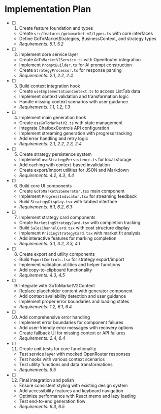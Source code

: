 # Implementation Plan

- [ ] 1. Create feature foundation and types
  - Create `src/features/gotomarket-v2/types.ts` with core interfaces
  - Define GoToMarketStrategies, BusinessContext, and strategy types
  - _Requirements: 5.1, 5.2_

- [ ] 2. Implement core service layer
  - Create `GoToMarketV2Service.ts` with OpenRouter integration
  - Implement `PromptBuilder.ts` for AI prompt construction
  - Create `StrategyProcessor.ts` for response parsing
  - _Requirements: 2.1, 2.2, 2.4_

- [ ] 3. Build context integration hook
  - Create `useImplementationContext.ts` to access ListTab data
  - Implement context validation and transformation logic
  - Handle missing context scenarios with user guidance
  - _Requirements: 1.1, 1.2, 1.3_

- [ ] 4. Implement main generation hook
  - Create `useGoToMarketV2.ts` with state management
  - Integrate ChatboxControls API configuration
  - Implement streaming generation with progress tracking
  - Add error handling and retry logic
  - _Requirements: 2.1, 2.2, 2.3, 2.4_

- [ ] 5. Create strategy persistence system
  - Implement `useStrategyPersistence.ts` for local storage
  - Add caching with context-based invalidation
  - Create export/import utilities for JSON and Markdown
  - _Requirements: 4.2, 4.3, 4.4_

- [ ] 6. Build core UI components
  - Create `GoToMarketV2Generator.tsx` main component
  - Implement `ProgressIndicator.tsx` for streaming feedback
  - Build `StrategyDisplay.tsx` with tabbed interface
  - _Requirements: 6.1, 6.2, 6.3_

- [ ] 7. Implement strategy card components
  - Create `MarketingStrategyCard.tsx` with completion tracking
  - Build `SalesChannelCard.tsx` with cost structure display
  - Implement `PricingStrategyCard.tsx` with market fit analysis
  - Add interactive features for marking completion
  - _Requirements: 3.1, 3.2, 3.3, 4.1_

- [ ] 8. Create export and utility components
  - Build `ExportControls.tsx` for strategy export/import
  - Implement validation utilities and helper functions
  - Add copy-to-clipboard functionality
  - _Requirements: 4.3, 4.5_

- [ ] 9. Integrate with GoToMarketV2Content
  - Replace placeholder content with generator component
  - Add context availability detection and user guidance
  - Implement proper error boundaries and loading states
  - _Requirements: 1.2, 6.1, 6.4_

- [ ] 10. Add comprehensive error handling
  - Implement error boundaries for component failures
  - Add user-friendly error messages with recovery options
  - Create fallback UI for missing context or API failures
  - _Requirements: 2.4, 6.4_

- [ ] 11. Create unit tests for core functionality
  - Test service layer with mocked OpenRouter responses
  - Test hooks with various context scenarios
  - Test utility functions and data transformations
  - _Requirements: 5.5_

- [ ] 12. Final integration and polish
  - Ensure consistent styling with existing design system
  - Add accessibility features and keyboard navigation
  - Optimize performance with React.memo and lazy loading
  - Test end-to-end generation flow
  - _Requirements: 6.3, 6.5_